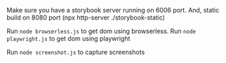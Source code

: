 Make sure you have a storybook server running on 6006 port. And, static build on 8080 port (npx http-server ./storybook-static)

Run ```node browserless.js``` to get dom using browserless. Run ```node playwright.js``` to get dom using playwright

Run ```node screenshot.js``` to capture screenshots